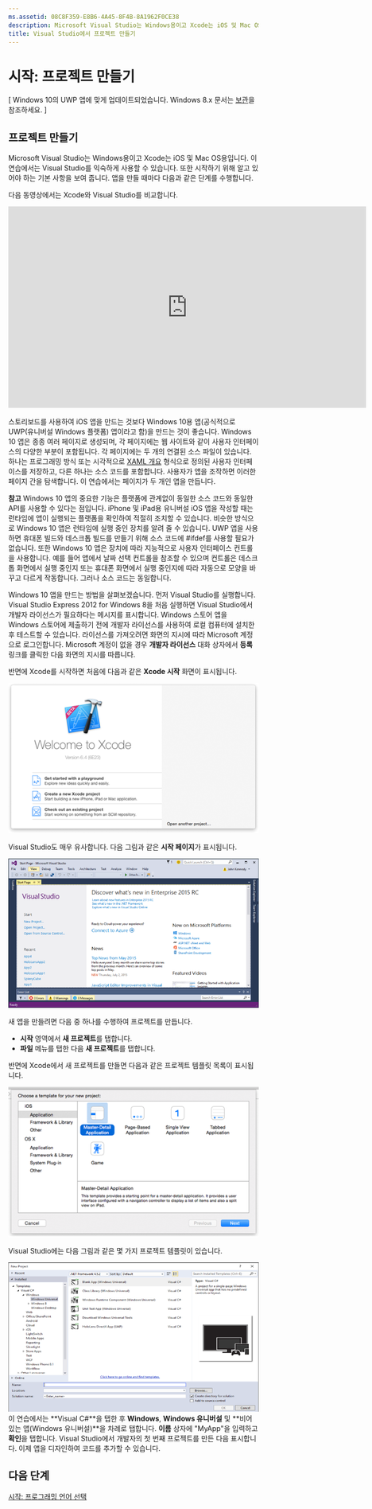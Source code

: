 ```yaml
---
ms.assetid: 08C8F359-E8B6-4A45-8F4B-8A1962F0CE38
description: Microsoft Visual Studio는 Windows용이고 Xcode는 iOS 및 Mac OS용입니다. 이 연습에서는 Visual Studio를 익숙하게 사용할 수 있습니다.
title: Visual Studio에서 프로젝트 만들기
---
```


# 시작: 프로젝트 만들기

\[ Windows 10의 UWP 앱에 맞게 업데이트되었습니다. Windows 8.x 문서는 [보관](http://go.microsoft.com/fwlink/p/?linkid=619132)을 참조하세요. \]

## 프로젝트 만들기

Microsoft Visual Studio는 Windows용이고 Xcode는 iOS 및 Mac OS용입니다. 이 연습에서는 Visual Studio를 익숙하게 사용할 수 있습니다. 또한 시작하기 위해 알고 있어야 하는 기본 사항을 보여 줍니다. 앱을 만들 때마다 다음과 같은 단계를 수행합니다.

다음 동영상에서는 Xcode와 Visual Studio를 비교합니다.

<iframe src="https://hubs-video.ssl.catalog.video.msn.com/embed/5b7bd91f-6a2f-40b6-9b19-eb2994931d0a/IA?csid=ux-en-us&MsnPlayerLeadsWith=html&PlaybackMode=Inline&MsnPlayerDisplayShareBar=false&MsnPlayerDisplayInfoButton=false&iframe=true&QualityOverride=HD" width="720" height="405" allowFullScreen="true" frameBorder="0" scrolling="no">One Dev Minute - Xcode와 Visual Studio 비교</iframe>

스토리보드를 사용하여 iOS 앱을 만드는 것보다 Windows 10용 앱(공식적으로 UWP(유니버설 Windows 플랫폼) 앱이라고 함)을 만드는 것이 좋습니다. Windows 10 앱은 종종 여러 페이지로 생성되며, 각 페이지에는 웹 사이트와 같이 사용자 인터페이스의 다양한 부분이 포함됩니다. 각 페이지에는 두 개의 연결된 소스 파일이 있습니다. 하나는 프로그래밍 방식 또는 시각적으로 [XAML 개요](https://msdn.microsoft.com/library/windows/apps/mt185595) 형식으로 정의된 사용자 인터페이스를 저장하고, 다른 하나는 소스 코드를 포함합니다. 사용자가 앱을 조작하면 이러한 페이지 간을 탐색합니다. 이 연습에서는 페이지가 두 개인 앱을 만듭니다.

**참고** Windows 10 앱의 중요한 기능은 플랫폼에 관계없이 동일한 소스 코드와 동일한 API를 사용할 수 있다는 점입니다. iPhone 및 iPad용 유니버설 iOS 앱을 작성할 때는 런타임에 앱이 실행되는 플랫폼을 확인하여 적절히 조치할 수 있습니다. 비슷한 방식으로 Windows 10 앱은 런타임에 실행 중인 장치를 알려 줄 수 있습니다. UWP 앱을 사용하면 휴대폰 빌드와 데스크톱 빌드를 만들기 위해 소스 코드에 \#ifdef를 사용할 필요가 없습니다. 또한 Windows 10 앱은 장치에 따라 지능적으로 사용자 인터페이스 컨트롤을 사용합니다. 예를 들어 앱에서 날짜 선택 컨트롤을 참조할 수 있으며 컨트롤은 데스크톱 화면에서 실행 중인지 또는 휴대폰 화면에서 실행 중인지에 따라 자동으로 모양을 바꾸고 다르게 작동합니다. 그러나 소스 코드는 동일합니다.

Windows 10 앱을 만드는 방법을 살펴보겠습니다. 먼저 Visual Studio를 실행합니다. Visual Studio Express 2012 for Windows 8을 처음 실행하면 Visual Studio에서 개발자 라이선스가 필요하다는 메시지를 표시합니다. Windows 스토어 앱을 Windows 스토어에 제출하기 전에 개발자 라이선스를 사용하여 로컬 컴퓨터에 설치한 후 테스트할 수 있습니다. 라이선스를 가져오려면 화면의 지시에 따라 Microsoft 계정으로 로그인합니다. Microsoft 계정이 없을 경우 **개발자 라이선스** 대화 상자에서 **등록** 링크를 클릭한 다음 화면의 지시를 따릅니다.

반면에 Xcode를 시작하면 처음에 다음과 같은 **Xcode 시작** 화면이 표시됩니다.

![Xcode 시작 화면](images/ios-to-uwp/ios-to-uwp-xcode-welcome.png)

Visual Studio도 매우 유사합니다. 다음 그림과 같은 **시작 페이지**가 표시됩니다.

![Visual Studio 시작 화면](images/ios-to-uwp/ios-to-uwp-vs-welcome.png)

새 앱을 만들려면 다음 중 하나를 수행하여 프로젝트를 만듭니다.

-   **시작** 영역에서 **새 프로젝트**를 탭합니다.
-   **파일** 메뉴를 탭한 다음 **새 프로젝트**를 탭합니다.

반면에 Xcode에서 새 프로젝트를 만들면 다음과 같은 프로젝트 템플릿 목록이 표시됩니다.

![Xcode 새 프로젝트 대화 상자](images/ios-to-uwp/ios-to-uwp-xcode-choose-template.png)

Visual Studio에는 다음 그림과 같은 몇 가지 프로젝트 템플릿이 있습니다.

![Visual Studio 새 프로젝트 대화 상자](images/ios-to-uwp/ios-to-uwp-vs-choose-template.png)
이 연습에서는 **Visual C#**을 탭한 후 **Windows**, **Windows 유니버설** 및 **비어 있는 앱(Windows 유니버설)**을 차례로 탭합니다. **이름** 상자에 "MyApp"을 입력하고 **확인**을 탭합니다. Visual Studio에서 개발자의 첫 번째 프로젝트를 만든 다음 표시합니다. 이제 앱을 디자인하여 코드를 추가할 수 있습니다.

## 다음 단계

[시작: 프로그래밍 언어 선택](getting-started-choosing-a-programming-language.md)


<!--HONumber=Mar16_HO1-->


